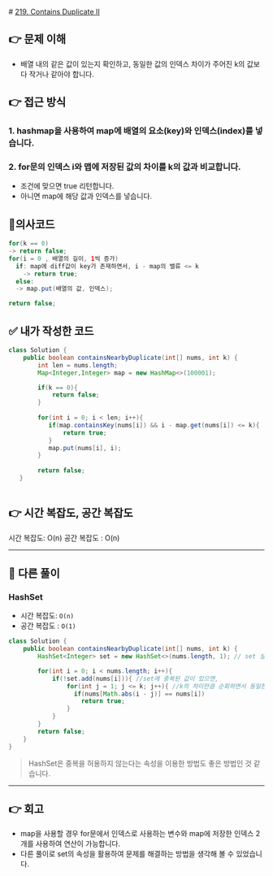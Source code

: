 ​# [219. Contains Duplicate II](https://leetcode.com/problems/contains-duplicate-ii/description/)

## 👉 문제 이해
- 배열 내의 같은 값이 있는지 확인하고, 동일한 값의 인덱스 차이가 주어진 k의 값보다 작거나 같아야 합니다.
  
## 👉 접근 방식
### 1. hashmap을 사용하여 map에 배열의 요소(key)와 인덱스(index)를 넣습니다.
### 2. for문의 인덱스 i와 맵에 저장된 값의 차이를 k의 값과 비교합니다.
- 조건에 맞으면 true 리턴합니다.
- 아니면 map에 해당 값과 인덱스를 넣습니다.

## 📌의사코드
```java
for(k == 0)
-> return false;
for(i = 0 , 배열의 길이, 1씩 증가)
  if: map에 diff값이 key가 존재하면서, i - map의 밸류 <= k
    -> return true;
  else:
  -> map.put(배열의 값, 인덱스);

return false;
```

## ✅ 내가 작성한 코드
```java
class Solution {
    public boolean containsNearbyDuplicate(int[] nums, int k) {
        int len = nums.length;
        Map<Integer,Integer> map = new HashMap<>(100001);

        if(k == 0){
            return false;
        }
        
        for(int i = 0; i < len; i++){
           if(map.containsKey(nums[i]) && i - map.get(nums[i]) <= k){
               return true;
           }
           map.put(nums[i], i);
        }
        
        return false;
   }
 

```

## 👉 시간 복잡도, 공간 복잡도
시간 복잡도: O(n)
공간 복잡도 : O(n)

---

## 📖 다른 풀이
### HashSet
- 시간 복잡도: `O(n)`
- 공간 복잡도 : `O(1)`
```java
class Solution {
    public boolean containsNearbyDuplicate(int[] nums, int k) {
        HashSet<Integer> set = new HashSet<>(nums.length, 1); // set 설정

        for(int i = 0; i < nums.length; i++){
            if(!set.add(nums[i])){ //set에 중복된 값이 있으면,
                for(int j = 1; j <= k; j++){ //k의 차이만큼 순회하면서 동일한 값이 있는지 확인
                  if(nums[Math.abs(i - j)] == nums[i])
                    return true;
                }
            }
        }
        return false;
    }
}
```
> HashSet은 중복을 허용하지 않는다는 속성을 이용한 방법도 좋은 방법인 것 같습니다.

---

## 👉 회고
- map을 사용할 경우 for문에서 인덱스로 사용하는 변수와 map에 저장한 인덱스 2개를 사용하여 연산이 가능합니다.
- 다른 풀이로 set의 속성을 활용하여 문제를 해결하는 방법을 생각해 볼 수 있었습니다.
